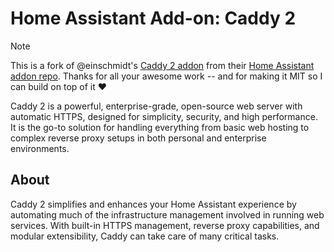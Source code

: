 # Home Assistant Add-on: Caddy 2

> [!NOTE]  
> This is a fork of @einschmidt's [Caddy 2 addon](https://github.com/einschmidt/addon-caddy-2) from their [Home Assistant addon repo](https://github.com/einschmidt/hassio-addons). Thanks for all your awesome work -- and for making it MIT so I can build on top of it ♥️

Caddy 2 is a powerful, enterprise-grade, open-source web server with automatic HTTPS, designed for simplicity, security, and high performance. It is the go-to solution for handling everything from basic web hosting to complex reverse proxy setups in both personal and enterprise environments.

## About

Caddy 2 simplifies and enhances your Home Assistant experience by automating much of the infrastructure management involved in running web services. With built-in HTTPS management, reverse proxy capabilities, and modular extensibility, Caddy can take care of many critical tasks.
